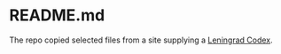 # README.md


The repo copied selected files from a site supplying a [Leningrad Codex](https://tanach.us/).
